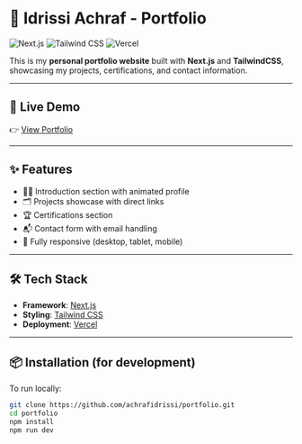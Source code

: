 # 🌟 Idrissi Achraf - Portfolio

![Next.js](https://img.shields.io/badge/framework-Next.js-000?logo=next.js)
![Tailwind CSS](https://img.shields.io/badge/styling-TailwindCSS-06B6D4?logo=tailwindcss)
![Vercel](https://img.shields.io/badge/deployed-Vercel-black?logo=vercel)

This is my **personal portfolio website** built with **Next.js** and **TailwindCSS**, showcasing my projects, certifications, and contact information.

---

## 🚀 Live Demo

👉 [View Portfolio](https://achrafidrissi.vercel.app)

---

## ✨ Features

- 🧑‍💻 Introduction section with animated profile
- 🗂️ Projects showcase with direct links
- 🏆 Certifications section
- 📬 Contact form with email handling
- 📱 Fully responsive (desktop, tablet, mobile)

---

## 🛠 Tech Stack

- **Framework**: [Next.js](https://nextjs.org/)
- **Styling**: [Tailwind CSS](https://tailwindcss.com/)
- **Deployment**: [Vercel](https://vercel.com/)

---

## 📦 Installation (for development)

To run locally:

```bash
git clone https://github.com/achrafidrissi/portfolio.git
cd portfolio
npm install
npm run dev
